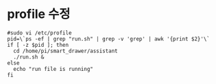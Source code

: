 # profile 수정

````````````````````````````````````````````````````````````````````
#sudo vi /etc/profile
pid=\`ps -ef | grep "run.sh" | grep -v 'grep' | awk '{print $2}'\`
if [ -z $pid ]; then
  cd /home/pi/smart_drawer/assistant 
  ./run.sh &
else
  echo "run file is running"
fi
````````````````````````````````````````````````````````````````````
